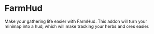 # FarmHud

Make your gathering life easier with FarmHud. This addon will turn your minimap into a hud, which will make tracking your herbs and ores easier.
